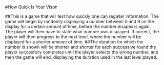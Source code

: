 #How Quick Is Your Vison

##This is a game that will test how quickly one can register information. The game will begin by randomly displaying a number between 0 and 9 on the display for a certain amount of time, before the number disapears again. The player will then have to state what number was displayed. If correct, the player will then progress to the next level, where the number will be displayed for a ahorter amount of time. 
##The duration for which the number is shown will be shorter and shorter for each successive round the player succesfully completes until the player selects the wrong number, and then the game will end, displaying the duration used in the last level played.
